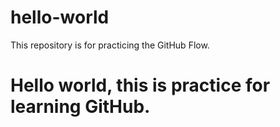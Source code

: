 # hello-world
This repository is for practicing the GitHub Flow.
# Hello world, this is practice for learning GitHub. 
